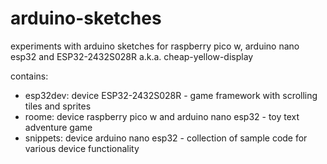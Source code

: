 # arduino-sketches
experiments with arduino sketches for raspberry pico w, arduino nano esp32 and ESP32-2432S028R a.k.a. cheap-yellow-display

contains:
* esp32dev: device ESP32-2432S028R - game framework with scrolling tiles and sprites
* roome: device raspberry pico w and arduino nano esp32 - toy text adventure game
* snippets: device arduino nano esp32 - collection of sample code for various device functionality

